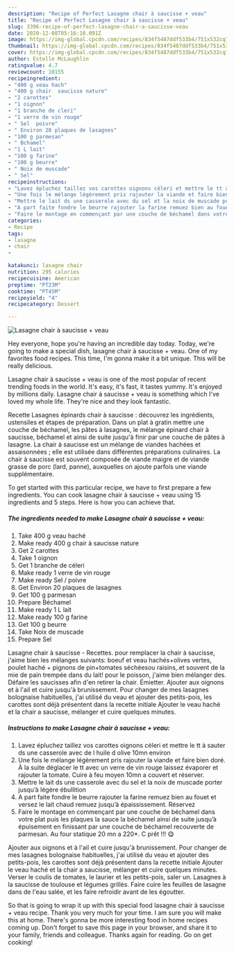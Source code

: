 ```yaml
---
description: "Recipe of Perfect Lasagne chair à saucisse + veau"
title: "Recipe of Perfect Lasagne chair à saucisse + veau"
slug: 3396-recipe-of-perfect-lasagne-chair-a-saucisse-veau
date: 2020-12-08T05:16:18.091Z
image: https://img-global.cpcdn.com/recipes/834f5487ddf533b4/751x532cq70/lasagne-chair-a-saucisse-veau-photo-principale-de-la-recette.jpg
thumbnail: https://img-global.cpcdn.com/recipes/834f5487ddf533b4/751x532cq70/lasagne-chair-a-saucisse-veau-photo-principale-de-la-recette.jpg
cover: https://img-global.cpcdn.com/recipes/834f5487ddf533b4/751x532cq70/lasagne-chair-a-saucisse-veau-photo-principale-de-la-recette.jpg
author: Estelle McLaughlin
ratingvalue: 4.7
reviewcount: 10155
recipeingredient:
- "400 g veau hach"
- "400 g chair  saucisse nature"
- "2 carottes"
- "1 oignon"
- "1 branche de cleri"
- "1 verre de vin rouge"
- " Sel  poivre"
- " Environ 20 plaques de lasagnes"
- "100 g parmesan"
- " Bchamel"
- "1 L lait"
- "100 g farine"
- "100 g beurre"
- " Noix de muscade"
- " Sel"
recipeinstructions:
- "Lavez épluchez taillez vos carottes oignons céleri et mettre le tt à sauter ds une casserole avec de l huile d olive 10mn environ"
- "Une fois le mélange légèrement pris rajouter la viande et faire bien doré. À la suite déglacer le tt avec un verre de vin rouge laissez évaporer et rajouter la tomate. Cuire à feu moyen 10mn a couvert et réserver."
- "Mettre le lait ds une casserole avec du sel et la noix de muscade porter jusqu’à légère ébullition"
- "A part faite fondre le beurre rajouter la farine remuez bien au fouet et versez le lait chaud remuez jusqu’à épaississement. Réservez"
- "Faire le montage en commençant par une couche de béchamel dans votre plat puis les plaques la sauce la béchamel ainsi de suite jusqu’à épuisement en finissant par une couche de béchamel recouverte de parmesan. Au four statique 20 mn a 220*. C prêt !!! 😋"
categories:
- Recipe
tags:
- lasagne
- chair
- 

katakunci: lasagne chair  
nutrition: 295 calories
recipecuisine: American
preptime: "PT23M"
cooktime: "PT45M"
recipeyield: "4"
recipecategory: Dessert

---
```



![Lasagne chair à saucisse + veau](https://img-global.cpcdn.com/recipes/834f5487ddf533b4/751x532cq70/lasagne-chair-a-saucisse-veau-photo-principale-de-la-recette.jpg)

Hey everyone, hope you're having an incredible day today. Today, we're going to make a special dish, lasagne chair à saucisse + veau. One of my favorites food recipes. This time, I'm gonna make it a bit unique. This will be really delicious.

Lasagne chair à saucisse + veau is one of the most popular of recent trending foods in the world. It's easy, it's fast, it tastes yummy. It's enjoyed by millions daily. Lasagne chair à saucisse + veau is something which I've loved my whole life. They're nice and they look fantastic.

Recette Lasagnes épinards chair à saucisse : découvrez les ingrédients, ustensiles et étapes de préparation. Dans un plat à gratin mettre une couche de béchamel, les pâtes à lasagnes, le mélange épinard chair à saucisse, béchamel et ainsi de suite jusqu&#39;à finir par une couche de pâtes à lasagne. La chair à saucisse est un mélange de viandes hachées et assaisonnées ; elle est utilisée dans différentes préparations culinaires. La chair à saucisse est souvent composée de viande maigre et de viande grasse de porc (lard, panne), auxquelles on ajoute parfois une viande supplémentaire.


To get started with this particular recipe, we have to first prepare a few ingredients. You can cook lasagne chair à saucisse + veau using 15 ingredients and 5 steps. Here is how you can achieve that.

<!--inarticleads1-->

##### The ingredients needed to make Lasagne chair à saucisse + veau:

1. Take 400 g veau haché
1. Make ready 400 g chair à saucisse nature
1. Get 2 carottes
1. Take 1 oignon
1. Get 1 branche de céleri
1. Make ready 1 verre de vin rouge
1. Make ready  Sel / poivre
1. Get  Environ 20 plaques de lasagnes
1. Get 100 g parmesan
1. Prepare  Béchamel
1. Make ready 1 L lait
1. Make ready 100 g farine
1. Get 100 g beurre
1. Take  Noix de muscade
1. Prepare  Sel


Lasagne chair à saucisse - Recettes. pour remplacer la chair à saucisse, j&#39;aime bien les mélanges suivants: boeuf et veau hachés+olives vertes, poulet haché + pignons de pin+tomates séchéesou raisins,.et souvent de la mie de pain trempée dans du lait! pour le poisson, j&#39;aime bien mélanger des. Défaire les saucisses afin d&#39;en retirer la chair. Émietter. Ajouter aux oignons et à l&#39;ail et cuire jusqu&#39;à brunissement. Pour changer de mes lasagnes bolognaise habituelles, j&#39;ai utilisé du veau et ajouter des petits-pois, les carottes sont déjà présentent dans la recette initiale Ajouter le veau haché et la chair a saucisse, mélanger et cuire quelques minutes. 

<!--inarticleads2-->

##### Instructions to make Lasagne chair à saucisse + veau:

1. Lavez épluchez taillez vos carottes oignons céleri et mettre le tt à sauter ds une casserole avec de l huile d olive 10mn environ
1. Une fois le mélange légèrement pris rajouter la viande et faire bien doré. À la suite déglacer le tt avec un verre de vin rouge laissez évaporer et rajouter la tomate. Cuire à feu moyen 10mn a couvert et réserver.
1. Mettre le lait ds une casserole avec du sel et la noix de muscade porter jusqu’à légère ébullition
1. A part faite fondre le beurre rajouter la farine remuez bien au fouet et versez le lait chaud remuez jusqu’à épaississement. Réservez
1. Faire le montage en commençant par une couche de béchamel dans votre plat puis les plaques la sauce la béchamel ainsi de suite jusqu’à épuisement en finissant par une couche de béchamel recouverte de parmesan. Au four statique 20 mn a 220*. C prêt !!! 😋


Ajouter aux oignons et à l&#39;ail et cuire jusqu&#39;à brunissement. Pour changer de mes lasagnes bolognaise habituelles, j&#39;ai utilisé du veau et ajouter des petits-pois, les carottes sont déjà présentent dans la recette initiale Ajouter le veau haché et la chair a saucisse, mélanger et cuire quelques minutes. Verser le coulis de tomates, le laurier et les petits-pois, saler un. Lasagnes à la saucisse de toulouse et légumes grillés. Faire cuire les feuilles de lasagne dans de l&#39;eau salée, et les faire refroidir avant de les égoutter. 

So that is going to wrap it up with this special food lasagne chair à saucisse + veau recipe. Thank you very much for your time. I am sure you will make this at home. There's gonna be more interesting food in home recipes coming up. Don't forget to save this page in your browser, and share it to your family, friends and colleague. Thanks again for reading. Go on get cooking!
